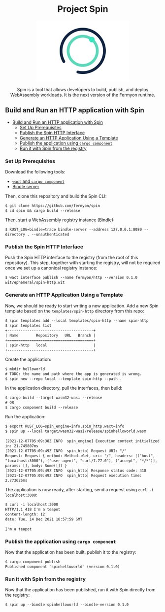 <div align="center">
  <h1>Project Spin</h1>
  <img src="./docs/images/spin.png" width="300"/>
  <p>Spin is a tool that allows developers to build, publish, and deploy WebAssembly workloads. It is the next version of the Fermyon runtime.</p>
</div>

## Build and Run an HTTP application with Spin

* [Build and Run an HTTP application with Spin](#build-and-run-an-http-application-with-spin)
  * [Set Up Prerequisites](#set-up-prerequisites)
  * [Publish the Spin HTTP Interface](#publish-the-spin-http-interface)
  * [Generate an HTTP Application Using a Template](#generate-an-http-application-using-a-template)
  * [Publish the application using `cargo component`](#publish-the-application-using-cargo-component)
  * [Run it with Spin from the registry](#run-it-with-spin-from-the-registry)

### Set Up Prerequisites

Download the following tools:

- [`wact` and `cargo component`](https://github.com/fermyon/wact)
- [Bindle server](https://github.com/deislabs/bindle)

Then, clone this repository and build the Spin CLI:

```shell
$ git clone https://github.com/fermyon/spin
$ cd spin && cargo build --release
```

Then, start a WebAssembly registry instance (Bindle):

```shell
$ RUST_LOG=bindle=trace bindle-server --address 127.0.0.1:8080 --directory . --unauthenticated
```

### Publish the Spin HTTP Interface

Push the Spin HTTP interface to the registry (from the root of this repository).
This step, together with starting the registry, will not be required once we set
up a canonical registry instance:

```shell
$ wact interface publish --name fermyon/http --version 0.1.0 wit/ephemeral/spin-http.wit
```

### Generate an HTTP Application Using a Template

Now, we should be ready to start writing a new application. Add a new Spin
template based on the `templates/spin-http` directory from this repo:

```shell
$ spin templates add --local templates/spin-http --name spin-http
$ spin templates list
+---------------------------------------+
| Name        Repository   URL   Branch |
+=======================================+
| spin-http   local                     |
+---------------------------------------+
```

Create the application:

```shell
$ mkdir helloworld
# TODO: the name and path where the app is generated is wrong.
$ spin new --repo local --template spin-http --path .
```

In the application directory, pull the interfaces, then build:

```shell
$ cargo build --target wasm32-wasi --release
# OR
$ cargo component build --release
```

Run the application:

```shell
$ export RUST_LOG=spin_engine=info,spin_http,wact=info
$ spin up --local target/wasm32-wasi/release/spinhelloworld.wasm

[2021-12-07T05:09:38Z INFO  spin_engine] Execution context initialized in: 21.745807ms
[2021-12-07T05:09:49Z INFO  spin_http] Request URI: "/"
Request: Request { method: Method::Get, uri: "/", headers: [("host", "localhost:3000"), ("user-agent", "curl/7.77.0"), ("accept", "*/*")], params: [], body: Some([]) }
[2021-12-07T05:09:49Z INFO  spin_http] Response status code: 418
[2021-12-07T05:09:49Z INFO  spin_http] Request execution time: 2.773625ms
```

The application is now ready, after starting, send a request using
`curl -i localhost:3000`:

```console
$ curl -i localhost:3000
HTTP/1.1 418 I'm a teapot
content-length: 12
date: Tue, 14 Dec 2021 18:57:59 GMT

I'm a teapot
```

### Publish the application using `cargo component`

Now that the application has been built, publish it to the registry:

```shell
$ cargo component publish
Published component `spinhelloworld` (version 0.1.0)
```

### Run it with Spin from the registry

Now that the application has been published, run it with Spin directly from the
registry:

```shell
$ spin up --bindle spinhelloworld --bindle-version 0.1.0
```
